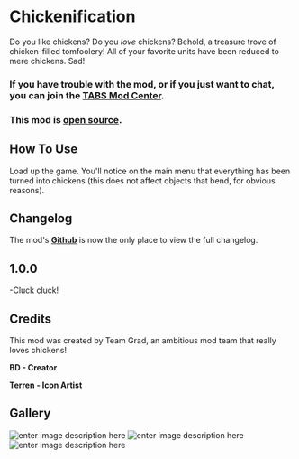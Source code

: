 # Chickenification

Do you like chickens? Do you *love* chickens? Behold, a treasure trove of chicken-filled tomfoolery! All of your favorite units have been reduced to mere chickens. Sad!

### If you have trouble with the mod, or if you just want to chat, you can join the [TABS Mod Center](https://discord.gg/zrs44qyp7S).

### This mod is [**open source**](https://github.com/donkeyrat/Chickenification).

## How To Use

Load up the game. You'll notice on the main menu that everything has been turned into chickens (this does not affect objects that bend, for obvious reasons).

## Changelog

The mod's [**Github**](https://github.com/donkeyrat/Chickenification) is now the only place to view the full changelog.

## 1.0.0

 -Cluck cluck!

## Credits

This mod was created by Team Grad, an ambitious mod team that really loves chickens!

**BD - Creator**

**Terren - Icon Artist**

## Gallery

![enter image description here](https://cdn.discordapp.com/attachments/651812532746584085/1011446725073981571/unknown.png)
![enter image description here](https://cdn.discordapp.com/attachments/651812532746584085/1011447158068744263/unknown.png)
![enter image description here](https://cdn.discordapp.com/attachments/651812532746584085/1011446953516740608/unknown.png)
